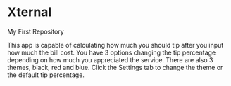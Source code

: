 # Xternal
My First Repository

This app is capable of calculating how much you should tip after you input 
how much the bill cost. You have 3 options changing the tip percentage depending
on how much you appreciated the service. There are also 3 themes, black, red and blue.
Click the Settings tab to change the theme or the default tip percentage.
